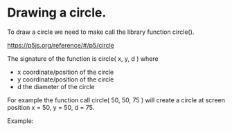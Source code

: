 # Drawing a circle.

To draw a circle we need to make call the library function circle().

https://p5js.org/reference/#/p5/circle

The signature of the function is circle( x, y, d ) where
  - x coordinate/position of the circle
  - y coordinate/position of the circle
  - d the diameter of the circle

For example the function call circle( 50, 50, 75 )
will create a circle at screen position x = 50, y = 50, d = 75.

Example:
<div>
  <code><object data="Example.js" width="400" height="200"></object></code>
</div>
